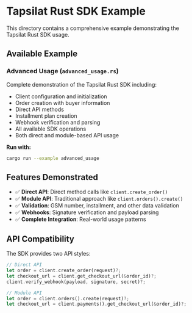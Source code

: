 # Tapsilat Rust SDK Example

This directory contains a comprehensive example demonstrating the Tapsilat Rust SDK usage.

## Available Example

### Advanced Usage (`advanced_usage.rs`)
Complete demonstration of the Tapsilat Rust SDK including:
- Client configuration and initialization
- Order creation with buyer information
- Direct API methods
- Installment plan creation
- Webhook verification and parsing
- All available SDK operations
- Both direct and module-based API usage

**Run with:**
```bash
cargo run --example advanced_usage
```

## Features Demonstrated

- ✅ **Direct API**: Direct method calls like `client.create_order()`
- ✅ **Module API**: Traditional approach like `client.orders().create()`
- ✅ **Validation**: GSM number, installment, and other data validation
- ✅ **Webhooks**: Signature verification and payload parsing
- ✅ **Complete Integration**: Real-world usage patterns

## API Compatibility

The SDK provides two API styles:

```rust
// Direct API
let order = client.create_order(request)?;
let checkout_url = client.get_checkout_url(&order_id)?;
client.verify_webhook(payload, signature, secret)?;

// Module API
let order = client.orders().create(request)?;
let checkout_url = client.payments().get_checkout_url(&order_id)?;
```
